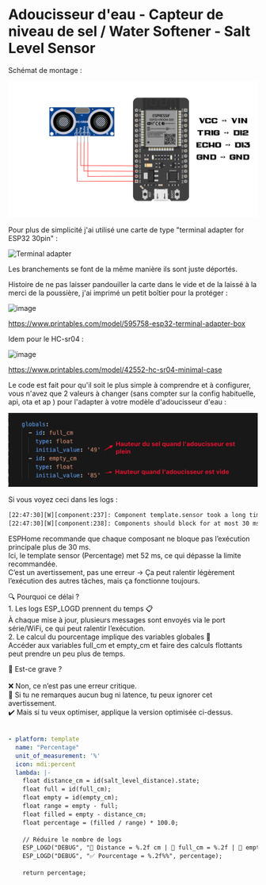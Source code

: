 # Adoucisseur d'eau - Capteur de niveau de sel / Water Softener - Salt Level Sensor

Schémat de montage : 

![schema de montage](images/schema.png)

Pour plus de simplicité j'ai utilisé une carte de type "terminal adapter for ESP32 30pin" : 


![Terminal adapter](https://www.theengineerstore.in/cdn/shop/products/3-2-314x252.jpg)

Les branchements se font de la même manière ils sont juste déportés.

Histoire de ne pas laisser pandouiller la carte dans le vide et de la laissé à la merci de la poussière, j'ai imprimé un petit boîtier pour la protéger : 

![image](https://media.printables.com/media/prints/595758/images/4744980_2a1c73e2-59dd-4ed8-b625-e7adb6d20a8e_5d2ce00b-0c34-46c5-a2e2-be2e6aeda27a/thumbs/inside/1280x960/jpg/img_20230927_164549.webp)

https://www.printables.com/model/595758-esp32-terminal-adapter-box

Idem pour le HC-sr04 : 

![image](https://media.printables.com/media/prints/42552/images/423052_cc9efe81-82ce-43f4-9e3f-c54c1321e22a/thumbs/cover/320x240/jpg/img_20201002_154350.webp)


https://www.printables.com/model/42552-hc-sr04-minimal-case

Le code est fait pour qu'il soit le plus simple à comprendre et à configurer, vous n'avez que 2 valeurs à changer (sans compter sur la config habituelle, api, ota et ap ) pour l'adapter à votre modèle d'adoucisseur d'eau : 

![config](images/config.png)

Si vous voyez ceci dans les logs : 

```bash
[22:47:30][W][component:237]: Component template.sensor took a long time for an operation (52 ms).
[22:47:30][W][component:238]: Components should block for at most 30 ms.
```
ESPHome recommande que chaque composant ne bloque pas l’exécution principale plus de 30 ms.<br>
Ici, le template sensor (Percentage) met 52 ms, ce qui dépasse la limite recommandée.<br>
C’est un avertissement, pas une erreur → Ça peut ralentir légèrement l’exécution des autres tâches, mais ça fonctionne toujours.<br>

🔍 Pourquoi ce délai ?<br>
	1.	Les logs ESP_LOGD prennent du temps 📋<br>
  À chaque mise à jour, plusieurs messages sont envoyés via le port série/WiFi, ce qui peut ralentir l’exécution.<br>
  2.	Le calcul du pourcentage implique des variables globales 🧮<br>
  Accéder aux variables full_cm et empty_cm et faire des calculs flottants peut prendre un peu plus de temps.<br>

📌 Est-ce grave ?<br>
<br>
❌ Non, ce n’est pas une erreur critique.<br>
📌 Si tu ne remarques aucun bug ni latence, tu peux ignorer cet avertissement.<br>
✔️ Mais si tu veux optimiser, applique la version optimisée ci-dessus.<br>
<br>

```yaml
- platform: template
  name: "Percentage"
  unit_of_measurement: '%'
  icon: mdi:percent
  lambda: |-
    float distance_cm = id(salt_level_distance).state;
    float full = id(full_cm);
    float empty = id(empty_cm);
    float range = empty - full;
    float filled = empty - distance_cm;
    float percentage = (filled / range) * 100.0;

    // Réduire le nombre de logs
    ESP_LOGD("DEBUG", "📏 Distance = %.2f cm | 🎯 full_cm = %.2f | 🛑 empty_cm = %.2f", distance_cm, full, empty);
    ESP_LOGD("DEBUG", "✅ Pourcentage = %.2f%%", percentage);

    return percentage;
```